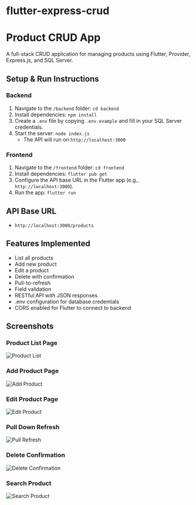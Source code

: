 # flutter-express-crud
# Product CRUD App

A full-stack CRUD application for managing products using Flutter, Provider, Express.js, and SQL Server.

## Setup & Run Instructions

### Backend
1. Navigate to the `/backend` folder: `cd backend`
2. Install dependencies: `npm install`
3. Create a `.env` file by copying `.env.example` and fill in your SQL Server credentials.
4. Start the server: `node index.js`
    - The API will run on `http://localhost:3000`

### Frontend
1. Navigate to the `/frontend` folder: `cd frontend`
2. Install dependencies: `flutter pub get`
3. Configure the API base URL in the Flutter app (e.g., `http://localhost:3000`).
4. Run the app: `flutter run`

## API Base URL
- `http://localhost:3000/products`

## Features Implemented
- List all products
- Add new product
- Edit a product
- Delete with confirmation
- Pull-to-refresh
- Field validation
- RESTful API with JSON responses
- .env configuration for database credentials
- CORS enabled for Flutter to connect to backend

## Screenshots 
   ### Product List Page
   ![Product List](screenshots/product_list.jpg)

   ### Add Product Page
   ![Add Product](screenshots/add_product.jpg)

   ### Edit Product Page
   ![Edit Product](screenshots/edit_product.jpg)

   ### Pull Down Refresh
   ![Pull Refresh](screenshots/pull_down_refresh.jpg)

   ### Delete Confirmation
   ![Delete Confirmation](screenshots/confirmation_delete.jpg)

   ### Search Product
   ![Search Product](screenshots/search_product.jpg)

   
